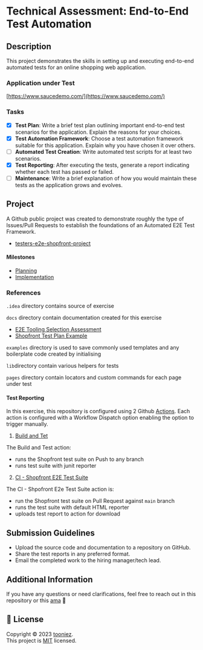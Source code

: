 # Technical Assessment: End-to-End Test Automation

## Description

This project demonstrates the skills in setting up and executing end-to-end automated tests for an online shopping web application.

### Application under Test

[https://www.saucedemo.com/](https://www.saucedemo.com/)

### Tasks

- [x] **Test Plan**: Write a brief test plan outlining important end-to-end test scenarios for the application. Explain the reasons for your choices.
- [x] **Test Automation Framework**: Choose a test automation framework suitable for this application. Explain why you have chosen it over others.
- [ ] **Automated Test Creation**: Write automated test scripts for at least two scenarios.
- [x] **Test Reporting**: After executing the tests, generate a report indicating whether each test has passed or failed.
- [ ] **Maintenance**: Write a brief explanation of how you would maintain these tests as the application grows and evolves.

## Project

A Github public project was created to demonstrate roughly the type of Issues/Pull Requests to establish the foundations of an Automated E2E Test Framework.

- [testers-e2e-shopfront-project](https://github.com/users/tooniez/projects/13/)

#### Milestones

- [Planning](https://github.com/tooniez/shopfront-e2e-exercise/milestone/1) 
- [Implementation](https://github.com/tooniez/shopfront-e2e-exercise/milestone/2)



### References

`.idea` directory contains source of exercise

`docs` directory contain documentation created for this exercise

- [E2E Tooling Selection Assessment](docs/tool_selection.md)
- [Shopfront Test Plan Example](docs/test_planning.md)

`examples` directory is used to save commonly used templates and any boilerplate code created by initialising

`lib`directory contain various helpers for tests

`pages` directory contain locators and custom commands for each page under test

#### Test Reporting

In this exercise, this repository is configured using 2 Github [Actions](https://github.com/tooniez/shopfront-e2e-exercise/actions). Each action is configured with a Workflow Dispatch option enabling the option to trigger manually.

1. [Build and Tet](https://github.com/tooniez/shopfront-e2e-exercise/actions/workflows/build.yml)

The Build and Test action:
- runs the Shopfront test suite on Push to any branch
- runs test suite with junit reporter

2. [CI - Shopfront E2E Test Suite](https://github.com/tooniez/shopfront-e2e-exercise/actions/workflows/ci.yml)

The CI - Shpofront E2e Test Suite action is:
- run the Shopfront test suite on Pull Request against `main` branch
- runs the test suite with default HTML reporter
- uploads test report to action for download



## Submission Guidelines

- Upload the source code and documentation to a repository on GitHub.
- Share the test reports in any preferred format.
- Email the completed work to the hiring manager/tech lead.

## Additional Information

If you have any questions or need clarifications, feel free to reach out in this repository or this [ama](http://github.com/tooniez/ama) 📧

## 📝 License

Copyright © 2023 [tooniez](https://github.com/tooniez). <br />
This project is [MIT](https://github.com/tooniez/tooniez/blob/main/LICENSE) licensed.
